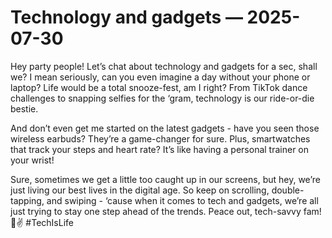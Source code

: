 # Technology and gadgets — 2025-07-30

Hey party people! Let’s chat about technology and gadgets for a sec, shall we? I mean seriously, can you even imagine a day without your phone or laptop? Life would be a total snooze-fest, am I right? From TikTok dance challenges to snapping selfies for the ‘gram, technology is our ride-or-die bestie. 

And don’t even get me started on the latest gadgets - have you seen those wireless earbuds? They’re a game-changer for sure. Plus, smartwatches that track your steps and heart rate? It’s like having a personal trainer on your wrist!

Sure, sometimes we get a little too caught up in our screens, but hey, we’re just living our best lives in the digital age. So keep on scrolling, double-tapping, and swiping - ‘cause when it comes to tech and gadgets, we’re all just trying to stay one step ahead of the trends. Peace out, tech-savvy fam! 📱✌️ #TechIsLife